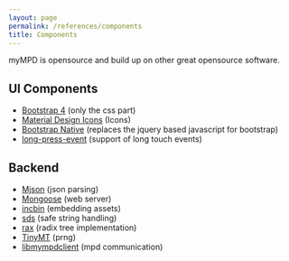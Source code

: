```yaml
---
layout: page
permalink: /references/components
title: Components
---
```


myMPD is opensource and build up on other great opensource software.

## UI Components

- [Bootstrap 4](https://getbootstrap.com) (only the css part)
- [Material Design Icons](https://material.io/tools/icons/) (Icons)
- [Bootstrap Native](http://thednp.github.io/bootstrap.native/) (replaces the jquery based javascript for bootstrap)
- [long-press-event](https://github.com/john-doherty/long-press-event) (support of long touch events)

## Backend

- [Mjson](https://github.com/cesanta/mjson) (json parsing)
- [Mongoose](https://github.com/cesanta/mongoose) (web server)
- [incbin](https://github.com/graphitemaster/incbin) (embedding assets)
- [sds](https://github.com/antirez/sds) (safe string handling)
- [rax](https://github.com/antirez/rax) (radix tree implementation)
- [TinyMT](https://github.com/MersenneTwister-Lab/TinyMT) (prng)
- [libmympdclient](https://github.com/jcorporation/libmympdclient) (mpd communication)
